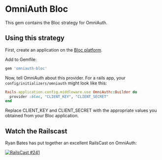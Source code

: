 # OmniAuth Bloc

This gem contains the Bloc strategy for OmniAuth.

## Using this strategy

First, create an application on the [Bloc platform](https://www.bloc.io).

Add to Gemfile:

```ruby
gem 'omniauth-bloc'
```

Now, tell OmniAuth about this provider. For a rails app, your `config/initializers/omniauth` might look like this:

```ruby
Rails.application.config.middleware.use OmniAuth::Builder do
  provider :bloc, "CLIENT_KEY", "CLIENT_SECRET"
end
```

Replace CLIENT_KEY and CLIENT_SECRET with the appropriate values you obtained from your Bloc application.

## Watch the Railscast

Ryan Bates has put together an excellent RailsCast on OmniAuth:

[![RailsCast #241](http://railscasts.com/static/episodes/stills/241-simple-omniauth-revised.png "RailsCast #241 - Simple OmniAuth (revised)")](http://railscasts.com/episodes/241-simple-omniauth-revised)
